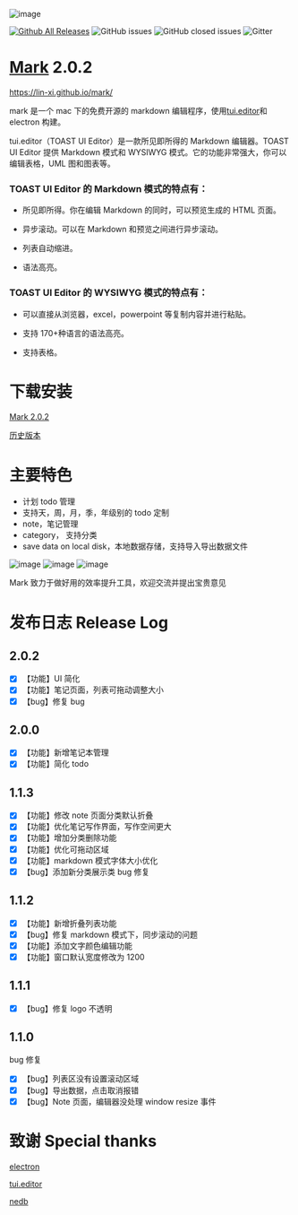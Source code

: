 ![image](./pages/logo-small.png)

[![Github All Releases](https://img.shields.io/github/downloads/lin-xi/mark/total.svg)](https://github.com/lin-xi/mark/releases)
![GitHub issues](https://img.shields.io/github/issues/lin-xi/mark.svg)
![GitHub closed issues](https://img.shields.io/github/issues-closed/lin-xi/mark.svg)
![Gitter](https://img.shields.io/gitter/room/lin-xi/mark.svg)

# [Mark](https://lin-xi.github.io/mark/) 2.0.2

https://lin-xi.github.io/mark/

mark 是一个 mac 下的免费开源的 markdown 编辑程序，使用[tui.editor](https://nhnent.github.io/tui.editor/)和 electron 构建。

tui.editor（TOAST UI Editor）是一款所见即所得的 Markdown 编辑器。TOAST UI Editor 提供 Markdown 模式和 WYSIWYG 模式。它的功能非常强大，你可以编辑表格，UML 图和图表等。

### TOAST UI Editor 的 Markdown 模式的特点有：

- 所见即所得。你在编辑 Markdown 的同时，可以预览生成的 HTML 页面。

- 异步滚动。可以在 Markdown 和预览之间进行异步滚动。

- 列表自动缩进。

- 语法高亮。

### TOAST UI Editor 的 WYSIWYG 模式的特点有：

- 可以直接从浏览器，excel，powerpoint 等复制内容并进行粘贴。

- 支持 170+种语言的语法高亮。

- 支持表格。

# 下载安装

[Mark 2.0.2](https://github.com/lin-xi/mark/releases/download/2.0.2/Mark-2.0.2.dmg.zip)

[历史版本](https://github.com/lin-xi/mark/releases)

# 主要特色

- 计划 todo 管理
- 支持天，周，月，季，年级别的 todo 定制
- note，笔记管理
- category， 支持分类
- save data on local disk，本地数据存储，支持导入导出数据文件

![image](./pages/screen-shot.png)
![image](./pages/screen-shot2.png)
![image](./pages/screen-shot3.png)

Mark 致力于做好用的效率提升工具，欢迎交流并提出宝贵意见

# 发布日志 Release Log

## 2.0.2

- [x] 【功能】UI 简化
- [x] 【功能】笔记页面，列表可拖动调整大小
- [x] 【bug】修复 bug

## 2.0.0

- [x] 【功能】新增笔记本管理
- [x] 【功能】简化 todo

## 1.1.3

- [x] 【功能】修改 note 页面分类默认折叠
- [x] 【功能】优化笔记写作界面，写作空间更大
- [x] 【功能】增加分类删除功能
- [x] 【功能】优化可拖动区域
- [x] 【功能】markdown 模式字体大小优化
- [x] 【bug】添加新分类展示类 bug 修复

## 1.1.2

- [x] 【功能】新增折叠列表功能
- [x] 【bug】修复 markdown 模式下，同步滚动的问题
- [x] 【功能】添加文字颜色编辑功能
- [x] 【功能】窗口默认宽度修改为 1200

## 1.1.1

- [x] 【bug】修复 logo 不透明

## 1.1.0

bug 修复

- [x] 【bug】列表区没有设置滚动区域
- [x] 【bug】导出数据，点击取消报错
- [x] 【bug】Note 页面，编辑器没处理 window resize 事件

# 致谢 Special thanks

[electron](https://github.com/electron/electron)

[tui.editor](https://github.com/nhnent/tui.editor)

[nedb](https://github.com/louischatriot/nedb)
